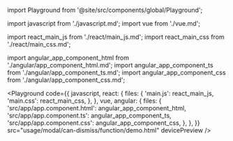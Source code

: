 import Playground from '@site/src/components/global/Playground';

import javascript from './javascript.md';
import vue from './vue.md';

import react_main_js from './react/main_js.md';
import react_main_css from './react/main_css.md';

import angular_app_component_html from './angular/app_component_html.md';
import angular_app_component_ts from './angular/app_component_ts.md';
import angular_app_component_css from './angular/app_component_css.md';

<Playground
  code={{
    javascript,
    react: {
      files: {
        'main.js': react_main_js,
        'main.css': react_main_css,
      },
    },
    vue,
    angular: {
      files: {
        'src/app/app.component.html': angular_app_component_html,
        'src/app/app.component.ts': angular_app_component_ts,
        'src/app/app.component.css': angular_app_component_css,
      },
    },
  }}
  src="usage/modal/can-dismiss/function/demo.html"
  devicePreview
/>
